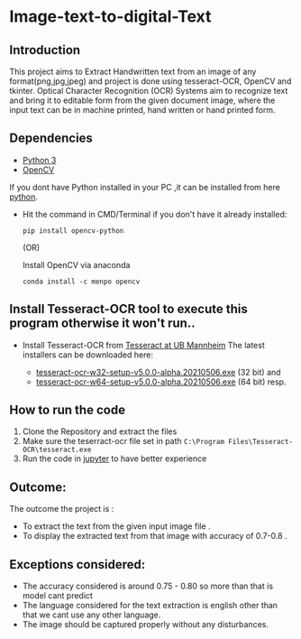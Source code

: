 # Image-text-to-digital-Text


## Introduction

This project aims to Extract Handwritten text from an image of any format(png,jpg,jpeg) and project is done using tesseract-OCR, OpenCV and tkinter. Optical Character Recognition (OCR) Systems aim to recognize text and bring it to editable form from the given document image, where the input text can be in machine printed, hand written or hand printed form.

## Dependencies

* [Python 3](https://www.python.org/)
*  [OpenCV](https://opencv.org/)

If you dont have Python installed in your PC ,it can be installed from here [python](https://www.python.org/downloads/).

- Hit the command in CMD/Terminal if you don't have it already installed:

      pip install opencv-python

   (OR)
   
  Install OpenCV via anaconda
  
      conda install -c menpo opencv
  
 ## Install Tesseract-OCR tool to execute this program otherwise it won't run..
  
- Install Tesseract-OCR from [Tesseract at UB Mannheim](https://github.com/UB-Mannheim/tesseract/wiki)
  The latest installers can be downloaded here:

   - [tesseract-ocr-w32-setup-v5.0.0-alpha.20210506.exe](https://digi.bib.uni-mannheim.de/tesseract/tesseract-ocr-w32-setup-v5.0.0-alpha.20210506.exe) (32 bit) and
   - [tesseract-ocr-w64-setup-v5.0.0-alpha.20210506.exe](https://digi.bib.uni-mannheim.de/tesseract/tesseract-ocr-w64-setup-v5.0.0-alpha.20210506.exe) (64 bit) resp.

 
## How to run the code
1. Clone the Repository and extract the files
2. Make sure the teserract-ocr file set in path `C:\Program Files\Tesseract-OCR\tesseract.exe`
3. Run the code in [jupyter](https://jupyter.org/install) to have better experience

## Outcome:
The outcome the project is :
-	To extract the text from the given input image file  .
-	To display the extracted text from that image with accuracy of 0.7-0.8 .

## Exceptions considered:
-	The accuracy considered is around 0.75 - 0.80 so more than that is model cant predict
-	The language considered for the text extraction is english other than that we cant use any other language.
-	The image should be captured properly without any disturbances.



